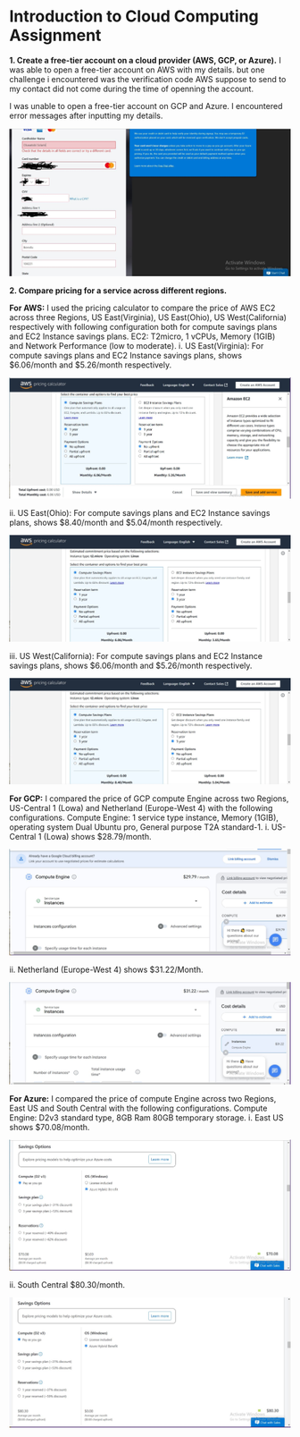# Introduction to Cloud Computing Assignment

**1. Create a free-tier account on a cloud provider (AWS, GCP, or Azure).**
I was able to open a free-tier account on AWS with my details. but one challenge i encountered was the verification code AWS suppose to send to my contact did not come during the time of openning the account.

I was unable to open a free-tier account on GCP and Azure. I encountered error messages after inputting my details. 

![azure 1](photos/azure_1.jpg)

**2. Compare pricing for a service across different regions.**

**For AWS:**
I used the pricing calculator to compare the price of AWS EC2 across three Regions, US East(Virginia), US East(Ohio), US West(California) respectively with following configuration both for compute savings plans and EC2 Instance savings plans.
EC2: T2micro, 1 vCPUs, Memory (1GIB) and Network Performance (low to moderate).
i. US East(Virginia): For compute savings plans and EC2 Instance savings plans, shows $6.06/month and $5.26/month respectively.

![aws 1](photos/aws_1.jpg)


ii. US East(Ohio): For compute savings plans and EC2 Instance savings plans, shows $8.40/month and $5.04/month respectively.

![aws 2](photos/aws_2.jpg)


iii. US West(California): For compute savings plans and EC2 Instance savings plans, shows $6.06/month and $5.26/month respectively.

![aws 3](photos/aws_3.jpg)


**For GCP:**
I compared the price of GCP compute Engine across two Regions, US-Central 1 (Lowa) and Netherland (Europe-West 4) with the following configurations.
Compute Engine: 1 service type instance, Memory (1GIB), operating system Dual Ubuntu pro, General purpose T2A standard-1.
i.  US-Central 1 (Lowa) shows $28.79/month.

![gcp 1](photos/gcp_1.jpg)


ii. Netherland (Europe-West 4) shows $31.22/Month.

![gcp 2](photos/gcp_2.jpg)


**For Azure:**
I compared the price of compute Engine across two Regions, East US and South Central with the following configurations.
Compute Engine: D2v3 standard type, 8GB Ram 80GB temporary storage.
i. East US shows $70.08/month.

![Azure 2](photos/Azure_2.jpg)


ii. South Central $80.30/month.

![azure 3](photos/azure_3.jpg)
